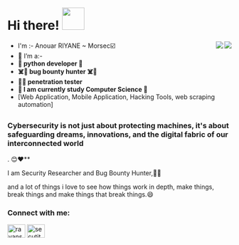 <h1> Hi there! <img src="https://camo.githubusercontent.com/63371d36886ee658f5a97401f393e1ab1684b2fd3de674b8f5efc7d410b2a3d0/68747470733a2f2f6d656469612e67697068792e636f6d2f6d656469612f57556c706c634d704f43456d5447427442572f67697068792e676966" width="50">
</h1>
<img align='right' src="https://github-readme-stats.vercel.app/api?username=rayansec&count_private=true&show_icons=true&theme=chartreuse-dark">
<a href="https://github.com/De3vil">
  <img align="right" src="https://github-readme-stats.vercel.app/api/top-langs/?username=rayansec&layout=compact&theme=chartreuse-dark&langs_count=20" />
</a>


- I'm :- Anouar RIYANE ~ Morsec:ballot_box_with_check:
- :purple_heart: I’m a:-
-  **🐍     python developer 🐍**
- **☠️👹    bug bounty hunter ☠️👹** 
- **👨‍💻       penetration tester** 
-  **📙 I am currently study Computer Science 📙**
- [Web Application, Mobile Application, Hacking Tools, web scraping automation]
##

<h3>Cybersecurity is not just about protecting machines, it's about safeguarding dreams, innovations, and the digital fabric of our interconnected world</h3>. 😊❤️**

I am Security Researcher and Bug Bounty Hunter,👨‍💻

and a lot of things i love to see how things work in depth, make things,<br>break things and make things that break things.😄

<h3 align="left">Connect with me:</h3>  
<p align="left">
<a href="https://linkedin.com/in/anouar-riyane/" target="blank"><img align="center" src="https://raw.githubusercontent.com/rahuldkjain/github-profile-readme-generator/master/src/images/icons/Social/linked-in-alt.svg" alt="rayansec" height="30" width="40" /></a>  
<a href="https://twitter.com/secutity2" target="blank"><img align="center" src="https://raw.githubusercontent.com/rahuldkjain/github-profile-readme-generator/master/src/images/icons/Social/twitter.svg" alt="secutity2" height="30" width="40" /></a>  
</p>  